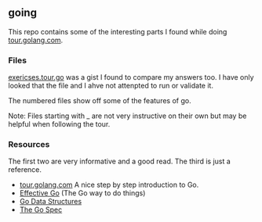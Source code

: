 ## going

This repo contains some of the interesting parts I found while doing [tour.golang.com](http://tour.golang.org/#1).

### Files

[exericses.tour.go](exercises.tour.go) was a gist I found to compare my answers too. I have only
looked that the file and I ahve not attenpted to run or validate it.

The numbered files show off some of the features of go.

Note: Files starting with _ are not very instructive on their own but may be helpful when following the tour.


### Resources

The first two are very informative and a good read. The third is just a reference.

 * [tour.golang.com](http://tour.golang.org) A nice step by step introduction to Go.
 * [Effective Go](http://golang.org/doc/effective_go.html) (The Go way to do things)
 * [Go Data Structures](http://research.swtch.com/godata)
 * [The Go Spec](http://golang.org/ref/spec)
